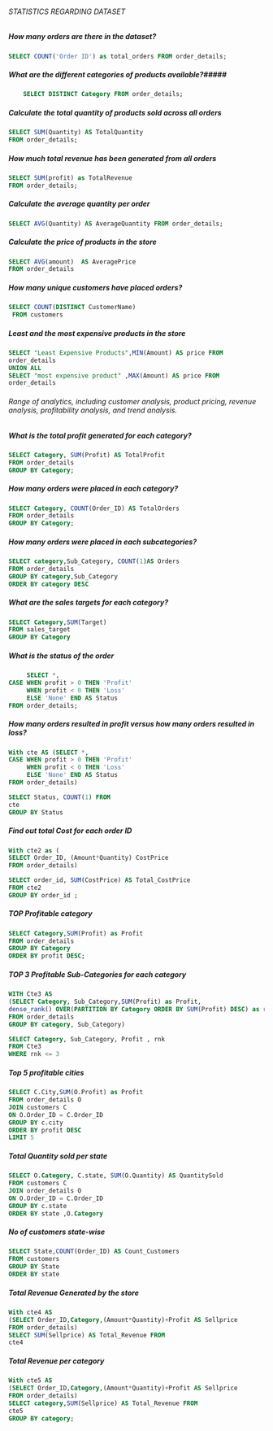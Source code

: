 ###### STATISTICS REGARDING DATASET 
 
##### How many orders are there in the dataset? #####

``` sql
SELECT COUNT('Order ID') as total_orders FROM order_details;
``` 
##### What are the different categories of products available?#####

````sql 
	SELECT DISTINCT Category FROM order_details;
````
##### Calculate the total quantity of products sold across all orders #####

````sql
SELECT SUM(Quantity) AS TotalQuantity
FROM order_details;
````

#####  How much total revenue has been generated from all orders #####
````sql
SELECT SUM(profit) as TotalRevenue
FROM order_details;
````

##### Calculate the average quantity per order #####
````sql 
SELECT AVG(Quantity) AS AverageQuantity FROM order_details;
````
#####  Calculate the price of products in the store #####
````sql
SELECT AVG(amount)  AS AveragePrice 
FROM order_details
````
##### How many unique customers have placed orders? #####
````sql
SELECT COUNT(DISTINCT CustomerName)
 FROM customers
````
 
##### Least and the most expensive products in the store  #####
````sql
SELECT "Least Expensive Products",MIN(Amount) AS price FROM
order_details
UNION ALL
SELECT "most expensive product" ,MAX(Amount) AS price FROM
order_details
````
###### Range of analytics, including customer analysis, product pricing, revenue analysis, profitability analysis, and trend analysis.

##### What is the total profit generated for each category? #####
 ````sql
SELECT Category, SUM(Profit) AS TotalProfit
FROM order_details
GROUP BY Category;
````
##### How many orders were placed in each category? #####
````sql
SELECT Category, COUNT(Order_ID) AS TotalOrders
FROM order_details
GROUP BY Category;
````

##### How many orders were placed in each subcategories? #####
````sql
SELECT category,Sub_Category, COUNT(1)AS Orders 
FROM order_details
GROUP BY category,Sub_Category
ORDER BY category DESC
````
##### What are the sales targets for each category? #####
````sql
SELECT Category,SUM(Target)
FROM sales_target
GROUP BY Category
````
##### What is the status of the order #####
````sql 
     SELECT *, 
CASE WHEN profit > 0 THEN 'Profit' 
	 WHEN profit < 0 THEN 'Loss' 
	 ELSE 'None' END AS Status 
FROM order_details; 
````
##### How many orders resulted in profit versus how many orders resulted in loss? #####
````sql
With cte AS (SELECT *, 
CASE WHEN profit > 0 THEN 'Profit' 
	 WHEN profit < 0 THEN 'Loss' 
	 ELSE 'None' END AS Status 
FROM order_details)

SELECT Status, COUNT(1) FROM
cte
GROUP BY Status
````
##### Find out total Cost for each order ID #####
````sql
With cte2 as (
SELECT Order_ID, (Amount*Quantity) CostPrice
FROM order_details)

SELECT order_id, SUM(CostPrice) AS Total_CostPrice
FROM cte2 
GROUP BY order_id ;
````
##### TOP Profitable category #####
````sql
SELECT Category,SUM(Profit) as Profit
FROM order_details
GROUP BY Category
ORDER BY profit DESC;
````
#####  TOP 3 Profitable Sub-Categories for each category #####
````sql
WITH Cte3 AS
(SELECT Category, Sub_Category,SUM(Profit) as Profit,
dense_rank() OVER(PARTITION BY Category ORDER BY SUM(Profit) DESC) as rnk
FROM order_details
GROUP BY category, Sub_Category)

SELECT Category, Sub_Category, Profit , rnk
FROM Cte3
WHERE rnk <= 3
````
##### Top 5 profitable cities #####
````sql
SELECT C.City,SUM(O.Profit) as Profit 
FROM order_details O
JOIN customers C
ON O.Order_ID = C.Order_ID
GROUP BY c.city
ORDER BY profit DESC 
LIMIT 5
````
##### Total Quantity sold per state #####
````sql
SELECT O.Category, C.state, SUM(O.Quantity) AS QuantitySold
FROM customers C
JOIN order_details O 
ON O.Order_ID = C.Order_ID
GROUP BY c.state 
ORDER BY state ,O.Category
````
##### No of customers state-wise #####
````sql
SELECT State,COUNT(Order_ID) AS Count_Customers
FROM customers
GROUP BY State
ORDER BY state
````
##### Total Revenue Generated by the store #####
````sql
With cte4 AS 
(SELECT Order_ID,Category,(Amount*Quantity)+Profit AS Sellprice
FROM order_details)
SELECT SUM(Sellprice) AS Total_Revenue FROM
cte4
````
##### Total Revenue per category #####
````sql
With cte5 AS 
(SELECT Order_ID,Category,(Amount*Quantity)+Profit AS Sellprice
FROM order_details)
SELECT category,SUM(Sellprice) AS Total_Revenue FROM
cte5
GROUP BY category;
````



